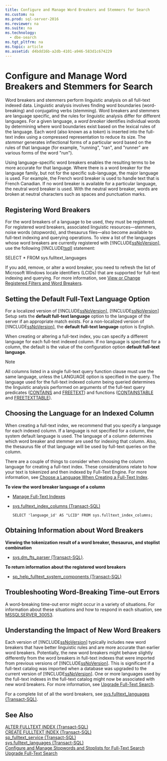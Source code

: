 ```yaml
---
title: Configure and Manage Word Breakers and Stemmers for Search
ms.custom: na
ms.prod: sql-server-2016
ms.reviewer: na
ms.suite: na
ms.technology: 
  - dbe-search
ms.tgt_pltfrm: na
ms.topic: article
ms.assetid: d4bdd16b-a2db-4101-a946-583d1c674229
---
```

# Configure and Manage Word Breakers and Stemmers for Search
  Word breakers and stemmers perform linguistic analysis on all full\-text indexed data. Linguistic analysis involves finding word boundaries \(word\-breaking\) and conjugating verbs \(stemming\). Word breakers and stemmers are language specific, and the rules for linguistic analysis differ for different languages. For a given language, a *word breaker* identifies individual words by determining where word boundaries exist based on the lexical rules of the language. Each word \(also known as a *token*\) is inserted into the full\-text index using a compressed representation to reduce its size. The *stemmer* generates inflectional forms of a particular word based on the rules of that language \(for example, "running", "ran", and "runner" are various forms of the word "run"\).  
  
 Using language\-specific word breakers enables the resulting terms to be more accurate for that language. Where there is a word breaker for the language family, but not for the specific sub\-language, the major language is used. For example, the French word breaker is used to handle text that is French Canadian. If no word breaker is available for a particular language, the neutral word breaker is used. With the neutral word breaker, words are broken at neutral characters such as spaces and punctuation marks.  
  
##  <a name="register"></a> Registering Word Breakers  
 For the word breakers of a language to be used, they must be registered. For registered word breakers, associated linguistic resources—stemmers, noise words \(stopwords\), and thesaurus files—also become available to full\-text indexing and querying operations. To view a list of the languages whose word breakers are currently registered with [!INCLUDE[ssNoVersion](../../Token\Other/ssNoVersion_md.md)], use the following [!INCLUDE[tsql](../../Token\Other/tsql_md.md)] statement:  
  
 SELECT \* FROM sys.fulltext\_languages  
  
 If you add, remove, or alter a word breaker, you need to refresh the list of Microsoft Windows locale identifiers \(LCIDs\) that are supported for full\-text indexing and querying. For more information, see [View or Change Registered Filters and Word Breakers](../../Topics\TopicNameNotContainA/View-or-Change-Registered-Filters-and-Word-Breakers.md).  
  
##  <a name="default"></a> Setting the Default Full\-Text Language Option  
 For a localized version of [!INCLUDE[ssNoVersion](../../Token\Other/ssNoVersion_md.md)], [!INCLUDE[ssNoVersion](../../Token\Other/ssNoVersion_md.md)] Setup sets the **default full\-text language** option to the language of the server if an appropriate match exists. For a non\-localized version of [!INCLUDE[ssNoVersion](../../Token\Other/ssNoVersion_md.md)], the **default full\-text language** option is English.  
  
 When creating or altering a full\-text index, you can specify a different language for each full\-text indexed column. If no language is specified for a column, the default is the value of the configuration option **default full\-text language**.  
  
> [!NOTE]  
>  All columns listed in a single full\-text query function clause must use the same language, unless the LANGUAGE option is specified in the query. The language used for the full\-text indexed column being queried determines the linguistic analysis performed on arguments of the full\-text query predicates \([CONTAINS](../Topic/CONTAINS%20\(Transact-SQL\).md) and [FREETEXT](../Topic/FREETEXT%20\(Transact-SQL\).md)\) and functions \([CONTAINSTABLE](../Topic/CONTAINSTABLE%20\(Transact-SQL\).md) and [FREETEXTTABLE](../Topic/FREETEXTTABLE%20\(Transact-SQL\).md)\).  
  
##  <a name="lang"></a> Choosing the Language for an Indexed Column  
 When creating a full\-text index, we recommend that you specify a language for each indexed column. If a language is not specified for a column, the system default language is used. The language of a column determines which word breaker and stemmer are used for indexing that column. Also, the thesaurus file of that language will be used by full\-text queries on the column.  
  
 There are a couple of things to consider when choosing the column language for creating a full\-text index. These considerations relate to how your text is tokenized and then indexed by Full\-Text Engine. For more information, see [Choose a Language When Creating a Full-Text Index](../../Topics\TopicNameContainA/Choose-a-Language-When-Creating-a-Full-Text-Index.md).  
  
 **To view the word breaker language of a column**  
  
-   [Manage Full-Text Indexes](../../Topics\TopicNameNotContainA/Manage-Full-Text-Indexes.md)  
  
-   [sys.fulltext_index_columns &#40;Transact-SQL&#41;](../Topic/sys.fulltext_index_columns%20\(Transact-SQL\).md)  
  
    ```  
    SELECT 'language_id' AS "LCID" FROM sys.fulltext_index_columns;  
    ```  
  
##  <a name="info"></a> Obtaining Information about Word Breakers  
 **Viewing the tokenization result of a word breaker, thesaurus, and stoplist combination**  
  
-   [sys.dm_fts_parser &#40;Transact-SQL&#41;](../Topic/sys.dm_fts_parser%20\(Transact-SQL\).md).  
  
 **To return information about the registered word breakers**  
  
-   [sp_help_fulltext_system_components &#40;Transact-SQL&#41;](../Topic/sp_help_fulltext_system_components%20\(Transact-SQL\).md)  
  
##  <a name="tshoot"></a> Troubleshooting Word\-Breaking Time\-out Errors  
 A word\-breaking time\-out error might occur in a variety of situations. For information about these situations and how to respond in each situation, see [MSSQLSERVER_30053](../Topic/MSSQLSERVER_30053.md).  
  
##  <a name="impact"></a> Understanding the Impact of New Word Breakers  
 Each version of [!INCLUDE[ssNoVersion](../../Token\Other/ssNoVersion_md.md)] typically includes new word breakers that have better linguistic rules and are more accurate than earlier word breakers. Potentially, the new word breakers might behave slightly differently from the word breakers in full\-text indexes that were imported from previous versions of [!INCLUDE[ssNoVersion](../../Token\Other/ssNoVersion_md.md)]. This is significant if a full\-text catalog was imported when a database was upgraded to the current version of [!INCLUDE[ssNoVersion](../../Token\Other/ssNoVersion_md.md)]. One or more languages used by the full\-text indexes in the full\-text catalog might now be associated with new word breakers. For more information, see [Upgrade Full-Text Search](../../Topics\TopicNameNotContainA/Upgrade-Full-Text-Search.md).  
  
 For a complete list of all the word breakers, see [sys.fulltext_languages &#40;Transact-SQL&#41;](../Topic/sys.fulltext_languages%20\(Transact-SQL\).md).  
  
## See Also  
 [ALTER FULLTEXT INDEX &#40;Transact-SQL&#41;](../Topic/ALTER%20FULLTEXT%20INDEX%20\(Transact-SQL\).md)   
 [CREATE FULLTEXT INDEX &#40;Transact-SQL&#41;](../Topic/CREATE%20FULLTEXT%20INDEX%20\(Transact-SQL\).md)   
 [sp_fulltext_service &#40;Transact-SQL&#41;](../Topic/sp_fulltext_service%20\(Transact-SQL\).md)   
 [sys.fulltext_languages &#40;Transact-SQL&#41;](../Topic/sys.fulltext_languages%20\(Transact-SQL\).md)   
 [Configure and Manage Stopwords and Stoplists for Full-Text Search](../../Topics\TopicNameNotContainA/Configure-and-Manage-Stopwords-and-Stoplists-for-Full-Text-Search.md)   
 [Upgrade Full-Text Search](../../Topics\TopicNameNotContainA/Upgrade-Full-Text-Search.md)  
  
  